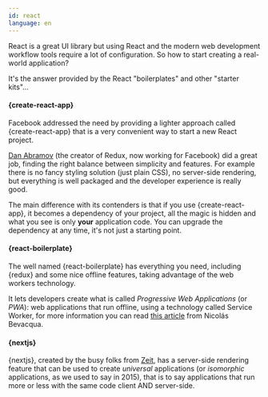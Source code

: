 ```yaml
---
id: react  
language: en
---
```


React is a great UI library but using React and the modern web development workflow tools require a lot of configuration.
So how to start creating a real-world application?

It's the answer provided by the React "boilerplates" and other "starter kits"...

#### {create-react-app}

Facebook addressed the need by providing a lighter approach called {create-react-app} that is a very convenient way to start a new React project.

[Dan Abramov](https://github.com/gaearon) (the creator of Redux, now working for Facebook) did a great job, finding the right balance between simplicity and features. For example there is no fancy styling solution (just plain CSS), no server-side rendering, but everything is well packaged and the developer experience is really good.

The main difference with its contenders is that if you use {create-react-app}, it becomes a dependency of your project, all the magic is hidden and what you see is only **your** application code. You can upgrade the dependency at any time, it's not just a starting point.

#### {react-boilerplate}

The well named {react-boilerplate} has everything you need, including {redux} and some nice offline features, taking advantage of the web workers technology.

It lets developers create what is called *Progressive Web Applications* (or *PWA*): web applications that run offline, using a technology called Service Worker, for more information you can read [this article](https://ponyfoo.com/articles/progressive-app-serviceworker) from Nicolás Bevacqua.

#### {nextjs}

{nextjs}, created by the busy folks from [Zeit](https://zeit.co/), has a server-side rendering feature that can be used to create *universal* applications (or *isomorphic* applications, as we used to say in 2015), that is to say applications that run more or less with the same code client AND server-side.

